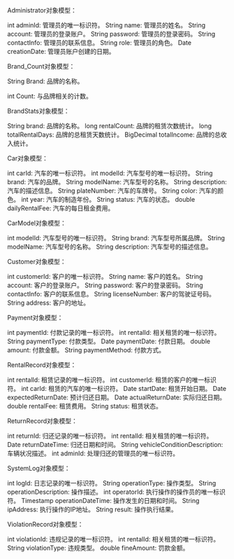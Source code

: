 Administrator对象模型：

int adminId: 管理员的唯一标识符。
String name: 管理员的姓名。
String account: 管理员的登录账户。
String password: 管理员的登录密码。
String contactInfo: 管理员的联系信息。
String role: 管理员的角色。
Date creationDate: 管理员账户创建的日期。



Brand_Count对象模型：

String Brand: 品牌的名称。 

int Count: 与品牌相关的计数。



BrandStats对象模型：

String brand: 品牌的名称。
long rentalCount: 品牌的租赁次数统计。
long totalRentalDays: 品牌的总租赁天数统计。
BigDecimal totalIncome: 品牌的总收入统计。



Car对象模型：

int carId: 汽车的唯一标识符。
int modelId: 汽车型号的唯一标识符。
String brand: 汽车的品牌。
String modelName: 汽车型号的名称。
String description: 汽车的描述信息。
String plateNumber: 汽车的车牌号。
String color: 汽车的颜色。
int year: 汽车的制造年份。
String status: 汽车的状态。
double dailyRentalFee: 汽车的每日租金费用。



CarModel对象模型：

int modelId: 汽车型号的唯一标识符。
String brand: 汽车型号所属品牌。
String modelName: 汽车型号的名称。
String description: 汽车型号的描述信息。



Customer对象模型：

int customerId: 客户的唯一标识符。
String name: 客户的姓名。
String account: 客户的登录账户。
String password: 客户的登录密码。
String contactInfo: 客户的联系信息。
String licenseNumber: 客户的驾驶证号码。
String address: 客户的地址。



Payment对象模型：

int paymentId: 付款记录的唯一标识符。
int rentalId: 相关租赁的唯一标识符。
String paymentType: 付款类型。
Date paymentDate: 付款日期。
double amount: 付款金额。
String paymentMethod: 付款方式。

RentalRecord对象模型：

int rentalId: 租赁记录的唯一标识符。
int customerId: 租赁的客户的唯一标识符。
int carId: 租赁的汽车的唯一标识符。
Date startDate: 租赁开始日期。
Date expectedReturnDate: 预计归还日期。
Date actualReturnDate: 实际归还日期。
double rentalFee: 租赁费用。
String status: 租赁状态。



ReturnRecord对象模型：

int returnId: 归还记录的唯一标识符。
int rentalId: 相关租赁的唯一标识符。
Date returnDateTime: 归还日期和时间。
String vehicleConditionDescription: 车辆状况描述。
int adminId: 处理归还的管理员的唯一标识符。



SystemLog对象模型：

int logId: 日志记录的唯一标识符。
String operationType: 操作类型。
String operationDescription: 操作描述。
int operatorId: 执行操作的操作员的唯一标识符。
Timestamp operationDateTime: 操作发生的日期和时间。
String ipAddress: 执行操作的IP地址。
String result: 操作执行结果。



ViolationRecord对象模型：

int violationId: 违规记录的唯一标识符。
int rentalId: 相关租赁的唯一标识符。
String violationType: 违规类型。
double fineAmount: 罚款金额。

